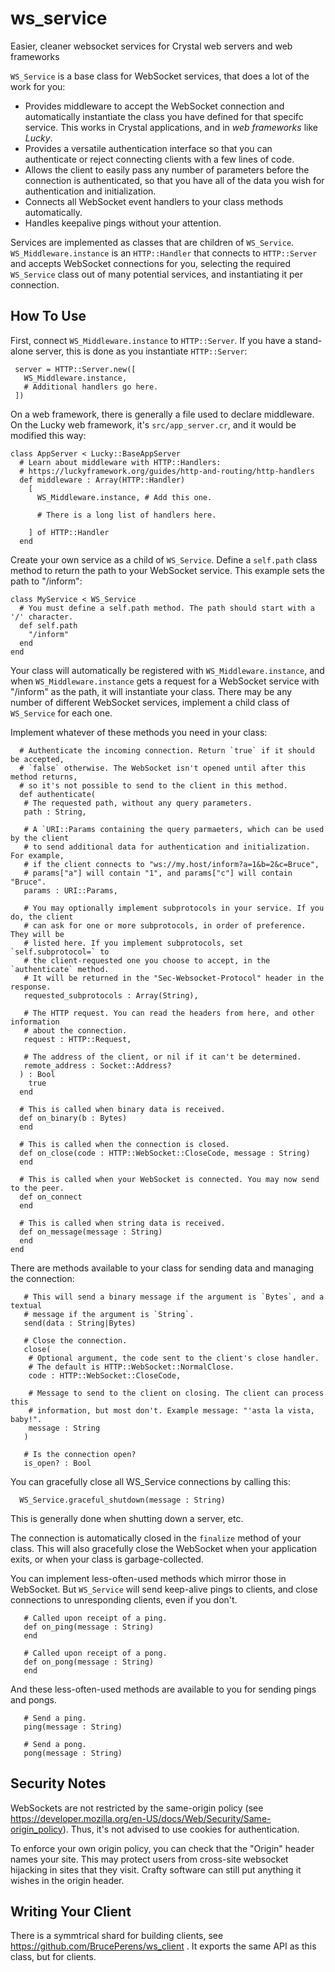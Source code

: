 # ws_service
Easier, cleaner websocket services for Crystal web servers and web frameworks

`WS_Service` is a base class for WebSocket services,
that does a lot of the work for you:
* Provides middleware to accept the WebSocket connection and automatically
  instantiate the class you have defined for that specifc service.
  This works in Crystal applications, and in _web frameworks_ like *Lucky*.
* Provides a versatile authentication interface so that you can authenticate
  or reject connecting clients with a few lines of code.
* Allows the client to easily pass any number of parameters before the connection
  is authenticated, so that you have all of the data you wish for authentication
  and initialization.
* Connects all WebSocket event handlers to your class methods automatically.
* Handles keepalive pings without your attention.

Services are implemented as classes that are children of `WS_Service`.
`WS_Middleware.instance` is an `HTTP::Handler` that connects to `HTTP::Server` and
accepts WebSocket connections for you, selecting the required `WS_Service` class
out of many potential services, and instantiating it per connection.

## How To Use
First, connect `WS_Middleware.instance` to `HTTP::Server`. If you have
a stand-alone server, this is done as you instantiate `HTTP::Server`:
```crystal
 server = HTTP::Server.new([
   WS_Middleware.instance,
   # Additional handlers go here.
 ])
```
On a web framework, there is generally a file used to declare middleware. On
the Lucky web framework, it's `src/app_server.cr`, and it would be modified
this way:
```crystal
class AppServer < Lucky::BaseAppServer
  # Learn about middleware with HTTP::Handlers:
  # https://luckyframework.org/guides/http-and-routing/http-handlers
  def middleware : Array(HTTP::Handler)
    [
      WS_Middleware.instance, # Add this one.

      # There is a long list of handlers here.

    ] of HTTP::Handler
  end
```

Create your own service as a child of `WS_Service`. Define a `self.path` class
method to return the path to your WebSocket service. This example sets the
path to "/inform":
```crystal
class MyService < WS_Service
  # You must define a self.path method. The path should start with a '/' character.
  def self.path
    "/inform"
  end
end
```
Your class will automatically be registered with `WS_Middleware.instance`, and when
`WS_Middleware.instance` gets a request for a WebSocket service with "/inform" as
the path, it will instantiate your class. There may be any number of different
WebSocket services, implement a child class of `WS_Service` for each one.

Implement whatever of these methods you need in your class:
```crystal
  # Authenticate the incoming connection. Return `true` if it should be accepted,
  # `false` otherwise. The WebSocket isn't opened until after this method returns,
  # so it's not possible to send to the client in this method.
  def authenticate(
   # The requested path, without any query parameters.
   path : String,

   # A `URI::Params containing the query parmaeters, which can be used by the client
   # to send additional data for authentication and initialization. For example,
   # if the client connects to "ws://my.host/inform?a=1&b=2&c=Bruce",
   # params["a"] will contain "1", and params["c"] will contain "Bruce".
   params : URI::Params,

   # You may optionally implement subprotocols in your service. If you do, the client
   # can ask for one or more subprotocols, in order of preference. They will be
   # listed here. If you implement subprotocols, set `self.subprotocol=` to
   # the client-requested one you choose to accept, in the `authenticate` method.
   # It will be returned in the "Sec-Websocket-Protocol" header in the response.
   requested_subprotocols : Array(String),

   # The HTTP request. You can read the headers from here, and other information
   # about the connection.
   request : HTTP::Request,

   # The address of the client, or nil if it can't be determined.
   remote_address : Socket::Address?
  ) : Bool
    true
  end

  # This is called when binary data is received.
  def on_binary(b : Bytes)
  end

  # This is called when the connection is closed.
  def on_close(code : HTTP::WebSocket::CloseCode, message : String)
  end

  # This is called when your WebSocket is connected. You may now send to the peer.
  def on_connect
  end

  # This is called when string data is received.
  def on_message(message : String)
  end
end
```


There are methods available to your class for sending data and managing the
connection:
```crystal
   # This will send a binary message if the argument is `Bytes`, and a textual
   # message if the argument is `String`.
   send(data : String|Bytes)

   # Close the connection.
   close(
    # Optional argument, the code sent to the client's close handler.
    # The default is HTTP::WebSocket::NormalClose.
    code : HTTP::WebSocket::CloseCode,

    # Message to send to the client on closing. The client can process this
    # information, but most don't. Example message: "'asta la vista, baby!".
    message : String
   )

   # Is the connection open?
   is_open? : Bool
```

You can gracefully close all WS_Service connections by calling this:
```crystal
  WS_Service.graceful_shutdown(message : String)
```
This is generally done when shutting down a server, etc.

The connection is automatically closed in the `finalize` method of your class.
This will also gracefully close the WebSocket when your application exits, or when
your class is garbage-collected.

You can implement less-often-used methods which mirror those in WebSocket. But
`WS_Service` will send keep-alive pings to clients, and close connections to
unresponding clients, even if you don't.
```crystal
   # Called upon receipt of a ping.
   def on_ping(message : String)
   end

   # Called upon receipt of a pong.
   def on_pong(message : String)
   end
```
And these less-often-used methods are available to you for sending pings and
pongs.
```crystal
   # Send a ping.
   ping(message : String)

   # Send a pong.
   pong(message : String)
```
## Security Notes
WebSockets are not restricted by the same-origin policy
(see https://developer.mozilla.org/en-US/docs/Web/Security/Same-origin_policy).
Thus, it's not advised to use cookies for authentication.

To enforce your own origin policy, you can check
that the "Origin" header names your site. This may protect users from
cross-site websocket hijacking in sites that they visit. Crafty software can
still put anything it wishes in the origin header.

## Writing Your Client

There is a symmtrical shard for building clients, see
https://github.com/BrucePerens/ws_client .
It exports the same API as this class, but for clients.
